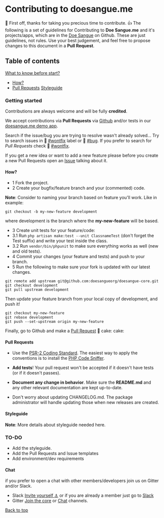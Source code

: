 # Contributing to doesangue.me

:cake: First off, thanks for taking you precious time to contribute. :+1:
The following is a set of guidelines for Contributing to **Doe Sangue.me** and it's projects/apps, which are in the [Doe Sangue](https://github.com/doesangueorg) on Github. These are just guidelines, not rules. Use your best judgement, and feel free to propose changes to this document in a **Pull Request**.

## Table of contents
[What to know before start?](#getting-started)
 * [How?](#how)
 * [Pull Requests](#pull-requests)
[Styleguide](#styleguide)

### Getting started
Contributions are always welcome and will be fully **credited**.

We accept contributions via **Pull Requests** via [Github](https://github.com/doesangueorg/doesangue-core) and/or tests in our [doesangue.me demo app](https://doesangue.herokuapp.com).

Search if the issue/bug you are trying to resolve wasn't already solved... Try to search issues in :muscle: [#wontfix](https://github.com/doesangueorg/doesangue-core/issues?q=is%3Aopen+is%3Aissue+label%3Awontfix) label or :bug: [#bug](https://github.com/doesangueorg/doesangue-core/issues?q=is%3Aopen+is%3Aissue+label%3Abug). If you prefer to search for *Pull Requests* check :muscle: [#wontfix](https://github.com/doesangueorg/doesangue-core/issues?q=is%3Aopen+is%3Apr+label%3Awontfix).

If you get a new idea or want to add a new feature please before you create a new Pull Requests open an [Issue](https://github.com/doesangueorg/doesangue-core/labels/feature%20request) talking about it.

#### How?
* 1 Fork the project.
* 2 Create your bugfix/feature branch and your (commented) code.

**Note**: Consider to naming your branch based on feature you'll work. Like in example:

```
git checkout -b my-new-feature development
```

 where development is the branch where the **my-new-feature** will be based.

* 3 Create unit tests for your feature/code:
* 3.1 Run ``php artisan make:test --unit ClassnameTest`` (don't forget the Test suffix) and write your test inside the class.
* 3.2 Run ``vendor/bin/phpunit`` to make sure everything works as well (new and old tests).
* 4 Commit your changes (your feature and tests) and push to your branch.
* 5 Run the following to make sure your fork is updated with our latest changes.

```
git remote add upstream git@github.com:doesangueorg/doesangue-core.git
git checkout development
git pull upstream development
```
Then update your feature branch from your local copy of development, and push it!

```
git checkout my-new-feature
git rebase development
git push --set-upstream origin my-new-feature
```

Finally, go to Github and make a [Pull Request](https://help.github.com/articles/creating-a-pull-request) :cake: cake: cake:


#### Pull Requests
* Use the [PSR-2 Coding Standard](https://github.com/php-fig/fig-standards/blob/master/accepted/PSR-2-coding-style-guide.md). The easiest way to apply the conventions is to install the [PHP Code Sniffer](http://pear.php.net/package/PHP_CodeSniffer).

* **Add tests**! Your pull request won't be accepted if it doesn't have tests (or if it doesn't passes). 
* **Document any change in behavior**. Make sure the **README.md** and any other relevant documentation are kept up-to-date.
* Don't worry about updating CHANGELOG.md. The package administrator will handle updating those when new releases are created.

#### Styleguide
**Note**: More details about styleguide needed here.

### TO-DO
* Add the styleguide.
* Add the Pull Requests and Issue templates
* Add environment/dev requirements


#### Chat
if you prefer to open a chat with other members/developers join us on Gitter and/or Slack.

* Slack [Invite yourself :anchor:](https://slack-doesangue.now.sh/) or if you are already a member just go to [Slack](https://projetodoesangue.slack.com)
* Gitter [Join the core](https://gitter.im/doesangueorg/core?utm_source=share-link&utm_medium=link&utm_campaign=share-link) or [Chat](https://gitter.im/doesangueorg/chat?utm_source=share-link&utm_medium=link&utm_campaign=share-link) channels.

[Back to top](#contributing-to-doesangueme)
